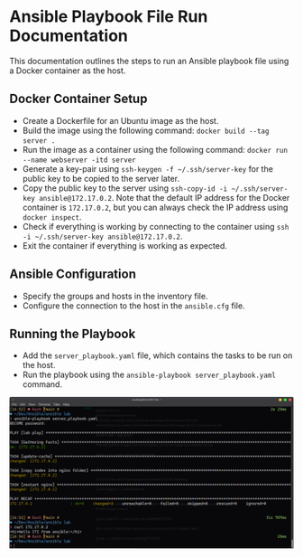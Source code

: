 # Ansible Playbook File Run Documentation

This documentation outlines the steps to run an Ansible playbook file using a Docker container as the host.

## Docker Container Setup

- Create a Dockerfile for an Ubuntu image as the host.
- Build the image using the following command: `docker build --tag server .`
- Run the image as a container using the following command: `docker run --name webserver -itd server`
- Generate a key-pair using `ssh-keygen -f ~/.ssh/server-key` for the public key to be copied to the server later.
- Copy the public key to the server using `ssh-copy-id -i ~/.ssh/server-key ansible@172.17.0.2`. Note that the default IP address for the Docker container is `172.17.0.2`, but you can always check the IP address using `docker inspect`.
- Check if everything is working by connecting to the container using `ssh -i ~/.ssh/server-key ansible@172.17.0.2`.
- Exit the container if everything is working as expected.

## Ansible Configuration

- Specify the groups and hosts in the inventory file.
- Configure the connection to the host in the `ansible.cfg` file.

## Running the Playbook

- Add the `server_playbook.yaml` file, which contains the tasks to be run on the host.
- Run the playbook using the `ansible-playbook server_playbook.yaml` command.

![Image](Screenshot.png)